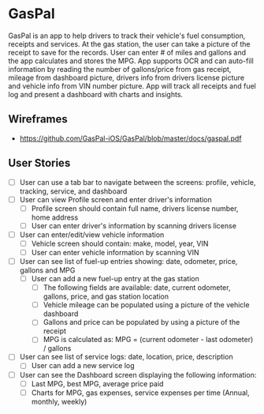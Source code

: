 # GasPal

GasPal is an app to help drivers to track their vehicle's fuel consumption, receipts and services.
At the gas station, the user can take a picture of the receipt to save for the records. User can enter # of miles and gallons and the app calculates and stores the MPG. App supports OCR and can auto-fill information by reading the number of gallons/price from gas receipt, mileage from dashboard picture, drivers info from drivers license picture and vehicle info from VIN number picture.
App will track all receipts and fuel log and present a dashboard with charts and insights.

## Wireframes

* https://github.com/GasPal-iOS/GasPal/blob/master/docs/gaspal.pdf

## User Stories
- [ ] User can use a tab bar to navigate between the screens: profile, vehicle, tracking, service, and dashboard
- [ ] User can view Profile screen and enter driver's information
   - [ ] Profile screen should contain full name, drivers license number, home address
   - [ ] User can enter driver's information by scanning drivers license
- [ ] User can enter/edit/view vehicle information
   - [ ] Vehicle screen should contain: make, model, year, VIN
   - [ ] User can enter vehicle information by scanning VIN
- [ ] User can see list of fuel-up entries showing: date, odometer, price, gallons and MPG
   - [ ] User can add a new fuel-up entry at the gas station
      - [ ] The following fields are available: date, current odometer, gallons, price, and gas station location
      - [ ] Vehicle mileage can be populated using a picture of the vehicle dashboard
      - [ ] Gallons and price can be populated by using a picture of the receipt
      - [ ] MPG is calculated as: MPG = (current odometer - last odometer) / gallons
- [ ] User can see list of service logs: date, location, price, description
   - [ ] User can add a new service log
- [ ] User can see the Dashboard screen displaying the following information:
   - [ ] Last MPG, best MPG, average price paid
   - [ ] Charts for MPG, gas expenses, service expenses per time (Annual, monthly, weekly)
